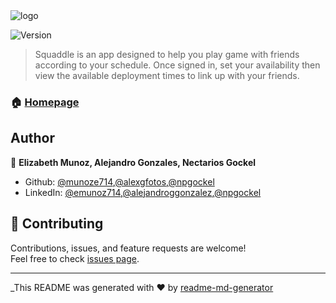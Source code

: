 <img alt="logo" style="max-width:100%;height:auto;" src="https://i.imgur.com/dNgvopJ.png">
<p>
  <img alt="Version" src="https://img.shields.io/badge/version-1.0.0-blue.svg?cacheSeconds=2592000" />
</p>

> Squaddle is an app designed to help you play game with friends according to your schedule.  Once signed in, set your availability then view the available deployment times to link up with your friends.

### 🏠 [Homepage](http://www.squaddle.in)


## Author

👤 **Elizabeth Munoz, Alejandro Gonzales, Nectarios Gockel**

* Github: [@munoze714](https://github.com/munoze714),[@alexgfotos](https://github.com/alexgfotos),[@npgockel](https://github.com/npgockel)
* LinkedIn: [@emunoz714](https://linkedin.com/in/emunoz714),[@alejandroggonzalez](https://www.linkedin.com/in/alejandroggonzalez/),[@npgockel](https://linkedin.com/in/npgockel)

## 🤝 Contributing

Contributions, issues, and feature requests are welcome!<br />Feel free to check [issues page](https://github.com/npgockel/project-lan/issues). 

***
_This README was generated with ❤️ by [readme-md-generator](https://github.com/kefranabg/readme-md-generator)